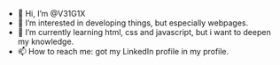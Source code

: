 - 👋 Hi, I’m @V31G1X
- 👀 I’m interested in developing things, but especially webpages.
- 🌱 I’m currently learning html, css and javascript, but i want to deepen my knowledge.
- 📫 How to reach me: got my LinkedIn profile in my profile.
